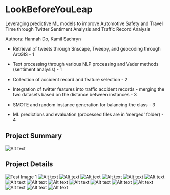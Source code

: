 # LookBeforeYouLeap
Leveraging predictive ML models to improve Automotive Safety and Travel Time through Twitter Sentiment Analysis and Traffic Record Analysis

Authors:  Hannah Do,  Kamil Sachryn           


- Retrieval of tweets through Snscape, Tweepy, and geocoding through ArcGIS - 1
- Text processing through various NLP processing and Vader methods (sentiment analysis)  - 1
- Collection of accident record and feature selection - 2

- Integration of twitter features into traffic accident records - merging the two datasets based on the distance between instances - 3
- SMOTE and random instance generation for balancing the class - 3

- ML predictions and evaluation (processed files are in 'merged' folder) - 4

## Project Summary
![Alt text](https://github.com/doguma/LookBeforeYouLeap/blob/main/poster_image.png?raw=true "Project Summary")

## Project Details
![Test Image 1](https://github.com/doguma/LookBeforeYouLeap/blob/main/presentation_slides/p1.png)
![Alt text](https://github.com/doguma/LookBeforeYouLeap/blob/main/presentation_slides/p1.png)
![Alt text](https://github.com/doguma/LookBeforeYouLeap/blob/main/presentation_slides/p2.png?raw=true)
![Alt text](https://github.com/doguma/LookBeforeYouLeap/blob/main/presentation_slides/p3.png?raw=true)
![Alt text](https://github.com/doguma/LookBeforeYouLeap/blob/main/presentation_slides/p4.png?raw=true)
![Alt text](https://github.com/doguma/LookBeforeYouLeap/blob/main/presentation_slides/p5.png?raw=true)
![Alt text](https://github.com/doguma/LookBeforeYouLeap/blob/main/presentation_slides/p6.png?raw=true)
![Alt text](https://github.com/doguma/LookBeforeYouLeap/blob/main/presentation_slides/p7.png?raw=true)
![Alt text](https://github.com/doguma/LookBeforeYouLeap/blob/main/presentation_slides/p8.png?raw=true)
![Alt text](https://github.com/doguma/LookBeforeYouLeap/blob/main/presentation_slides/p9.png?raw=true)
![Alt text](https://github.com/doguma/LookBeforeYouLeap/blob/main/presentation_slides/p10.png?raw=true)
![Alt text](https://github.com/doguma/LookBeforeYouLeap/blob/main/presentation_slides/p11.png?raw=true)
![Alt text](https://github.com/doguma/LookBeforeYouLeap/blob/main/presentation_slides/p12.png?raw=true)
![Alt text](https://github.com/doguma/LookBeforeYouLeap/blob/main/presentation_slides/p13.png?raw=true)
![Alt text](https://github.com/doguma/LookBeforeYouLeap/blob/main/presentation_slides/p14.png?raw=true)
![Alt text](https://github.com/doguma/LookBeforeYouLeap/blob/main/presentation_slides/p15.png?raw=true)
![Alt text](https://github.com/doguma/LookBeforeYouLeap/blob/main/presentation_slides/p16.png?raw=true)
